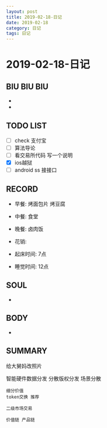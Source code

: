 ```yaml
---
layout: post
title: 2019-02-18-日记
date: 2019-02-18
category: 日记
tags: 日记
---
```

# 2019-02-18-日记
## BIU BIU BIU
- 
- 
 
## TODO LIST
- [ ] check 支付宝
- [ ] 算法导论
- [ ] 看交易所代码 写一个说明
- [x] ios越狱
- [ ] android ss 接接口
 
## RECORD
- 早餐:  烤面包片 烤豆腐
- 中餐:  食堂
- 晚餐:  卤肉饭
 
- 花销:  
 
- 起床时间:  7点
- 睡觉时间:  12点
 
## SOUL
- 
 
## BODY
- 
 
## SUMMARY
 
 给大舅妈改照片



 智能硬件数据分发
	分散版权分发
	场景分散

	细分价值
	token交换 推荐 

	二级市场交易

	价值链 产品链 